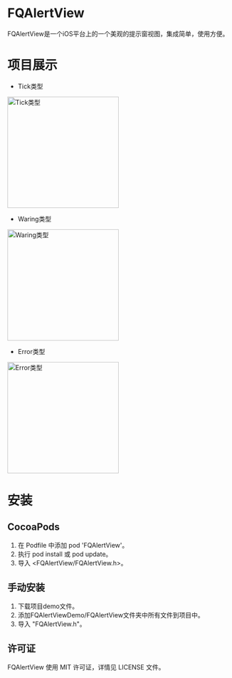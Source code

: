 # FQAlertView

FQAlertView是一个iOS平台上的一个美观的提示窗视图，集成简单，使用方便。

# 项目展示
* Tick类型


<img src="http://7xt6ir.com1.z0.glb.clouddn.com/git/img/FQAlertViewTypeTick.png" width = "250" alt="Tick类型"/>

* Waring类型


<img src="http://7xt6ir.com1.z0.glb.clouddn.com/git/img/FQAlertViewTypeWaring.png" width = "250" alt="Waring类型"/>

* Error类型


<img src="http://7xt6ir.com1.z0.glb.clouddn.com/git/img/FQAlertViewTypeError.png" width = "250" alt="Error类型"/>


# 安装
## CocoaPods

1. 在 Podfile 中添加 pod 'FQAlertView'。
2. 执行 pod install 或 pod update。
3. 导入 <FQAlertView/FQAlertView.h>。

## 手动安装
1. 下载项目demo文件。
2. 添加FQAlertViewDemo/FQAlertView文件夹中所有文件到项目中。
3. 导入 "FQAlertView.h"。

## 许可证
FQAlertView 使用 MIT 许可证，详情见 LICENSE 文件。

